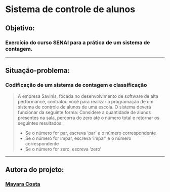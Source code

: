 # Sistema de controle de alunos
## Objetivo:
### Exercício do curso SENAI para a prática de um sistema de contagem.

___

## Situação-problema:
### Codificação de um sistema de contagem e classificação
> A empresa  Savinis,  focada  no  desenvolvimento  de  software  de  alta  performance, contratou  você  para  realizar  a programação de um sistema de controle de alunos de uma escola. O sistema deverá funcionar da seguinte forma:
>Considere a quantidade de alunos presentes na sala, percorra do zero até o número total e retornar os seguintes resultados:
>
>- Se o número for par, escreva ‘par’ e o número correspondente
>- Se o número for ímpar, escreva ‘impar’ e o número correspondente 
>- Se o número for zero, escreva ‘zero’ 
>

___

## Autora do projeto:
### [Mayara Costa](https://github.com/c-myr)

